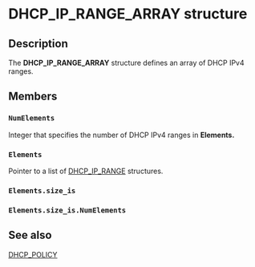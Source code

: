 # DHCP_IP_RANGE_ARRAY structure

## Description

The **DHCP_IP_RANGE_ARRAY** structure defines an array of DHCP IPv4 ranges.

## Members

### `NumElements`

Integer that specifies the number of DHCP IPv4 ranges in **Elements.**

### `Elements`

Pointer to a list of [DHCP_IP_RANGE](https://learn.microsoft.com/windows/desktop/api/dhcpsapi/ns-dhcpsapi-dhcp_ip_range) structures.

### `Elements.size_is`

### `Elements.size_is.NumElements`

## See also

[DHCP_POLICY](https://learn.microsoft.com/windows/desktop/api/dhcpsapi/ns-dhcpsapi-dhcp_policy)